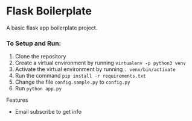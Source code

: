 # Flask Boilerplate
A basic flask app boilerplate project.

### To Setup and Run:

1. Clone the repository
2. Create a virtual environment by running `virtualenv -p python3 venv`
3. Activate the virtual environment by running `. venv/bin/activate`
4. Run the command `pip install -r requirements.txt`
5. Change the file `config.sample.py` to `config.py`
6. Run `python app.py`


Features
 - Email subscribe to get info